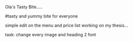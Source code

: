 Ola's Tasty Bite.....

#tasty and yummy bite for everyone 

simple edit on the menu and price list
 working on my thesis...
 
task: change every image and heading 2 font 
